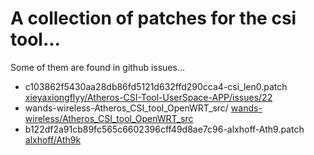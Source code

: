 # A collection of patches for the csi tool...

Some of them are found in github issues...

- c103862f5430aa28db86fd5121d632ffd290cca4-csi_len0.patch [xieyaxiongflyy/Atheros-CSI-Tool-UserSpace-APP/issues/22](https://github.com/xieyaxiongfly/Atheros-CSI-Tool-UserSpace-APP/issues/22)
- wands-wireless-Atheros_CSI_tool_OpenWRT_src/ [wands-wireless/Atheros_CSI_tool_OpenWRT_src](https://github.com/wands-wireless/Atheros_CSI_tool_OpenWRT_src)
- b122df2a91cb89fc565c6602396cff49d8ae7c96-alxhoff-Ath9.patch [alxhoff/Ath9k](https://github.com/alxhoff/Ath9k/blob/b122df2a91cb89fc565c6602396cff49d8ae7c96/patches/ath9k.patch)

